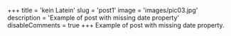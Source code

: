 +++
title = 'kein Latein'
slug = 'post1'
image = 'images/pic03.jpg'
description = 'Example of post with missing date property'
disableComments = true
+++
Example of post with missing date property.
